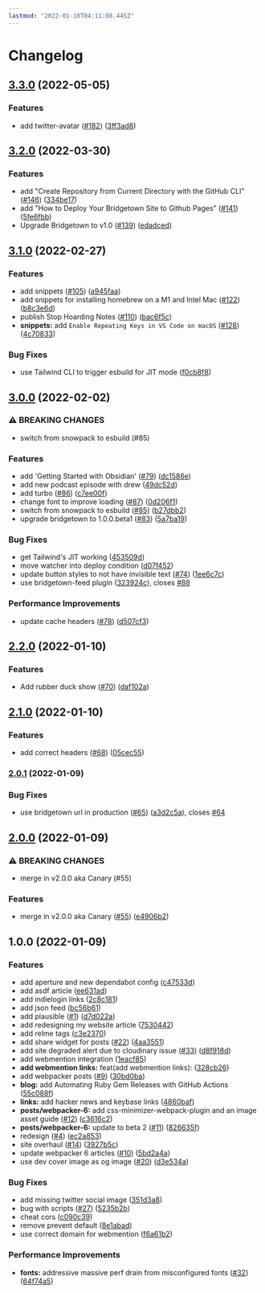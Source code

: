 ```yaml
---
lastmod: "2022-01-10T04:11:08.445Z"
---
```


# Changelog

## [3.3.0](https://github.com/andrewmcodes/andrewm-codes-website/compare/v3.2.0...v3.3.0) (2022-05-05)


### Features

* add twitter-avatar ([#182](https://github.com/andrewmcodes/andrewm-codes-website/issues/182)) ([3ff3ad8](https://github.com/andrewmcodes/andrewm-codes-website/commit/3ff3ad883b2aaf2bcd73880ef49cf5a961679c54))

## [3.2.0](https://github.com/andrewmcodes/andrewm-codes-website/compare/v3.1.0...v3.2.0) (2022-03-30)

### Features

- add "Create Repository from Current Directory with the GitHub CLI" ([#146](https://github.com/andrewmcodes/andrewm-codes-website/issues/146)) ([334be17](https://github.com/andrewmcodes/andrewm-codes-website/commit/334be1745a8bc54c22afb813f1f4d42190fa2dd8))
- add "How to Deploy Your Bridgetown Site to Github Pages" ([#141](https://github.com/andrewmcodes/andrewm-codes-website/issues/141)) ([5fe6fbb](https://github.com/andrewmcodes/andrewm-codes-website/commit/5fe6fbbd08e230f1ea795ab1fee15b3df2da579c))
- Upgrade Bridgetown to v1.0 ([#139](https://github.com/andrewmcodes/andrewm-codes-website/issues/139)) ([edadced](https://github.com/andrewmcodes/andrewm-codes-website/commit/edadcedfc5b48f3d06db997ce06b7db01d7d7314))

## [3.1.0](https://github.com/andrewmcodes/andrewm-codes-website/compare/v3.0.0...v3.1.0) (2022-02-27)

### Features

- add snippets ([#105](https://github.com/andrewmcodes/andrewm-codes-website/issues/105)) ([a945faa](https://github.com/andrewmcodes/andrewm-codes-website/commit/a945faa52766d25944b5d8b79f2672f9af8196a6))
- add snippets for installing homebrew on a M1 and Intel Mac ([#122](https://github.com/andrewmcodes/andrewm-codes-website/issues/122)) ([b8c3e6d](https://github.com/andrewmcodes/andrewm-codes-website/commit/b8c3e6d6e1d29e19f83fd124eaf27b661a2c6ff2))
- publish Stop Hoarding Notes ([#110](https://github.com/andrewmcodes/andrewm-codes-website/issues/110)) ([bac6f5c](https://github.com/andrewmcodes/andrewm-codes-website/commit/bac6f5ccd4da65096a548766071f0bc5ff9d46df))
- **snippets:** add `Enable Repeating Keys in VS Code on macOS` ([#128](https://github.com/andrewmcodes/andrewm-codes-website/issues/128)) ([4c70833](https://github.com/andrewmcodes/andrewm-codes-website/commit/4c708330f8ab887ec08a8240ca007349ddff53a7))

### Bug Fixes

- use Tailwind CLI to trigger esbuild for JIT mode ([f0cb8f8](https://github.com/andrewmcodes/andrewm-codes-website/commit/f0cb8f864fd30f4bcffcbf55ad160ff6c99516b3))

## [3.0.0](https://github.com/andrewmcodes/andrewm-codes-website/compare/v2.2.0...v3.0.0) (2022-02-02)

### ⚠ BREAKING CHANGES

- switch from snowpack to esbuild (#85)

### Features

- add 'Getting Started with Obsidian' ([#79](https://github.com/andrewmcodes/andrewm-codes-website/issues/79)) ([dc1586e](https://github.com/andrewmcodes/andrewm-codes-website/commit/dc1586e49e88bb9f42e8b289f6f350a2643eb43c))
- add new podcast episode with drew ([49dc52d](https://github.com/andrewmcodes/andrewm-codes-website/commit/49dc52d93739604953ddaaaac097b558bd58de83))
- add turbo ([#86](https://github.com/andrewmcodes/andrewm-codes-website/issues/86)) ([c7ee00f](https://github.com/andrewmcodes/andrewm-codes-website/commit/c7ee00f26be5a7ccc7011cee1aab12c0e60e1a6b))
- change font to improve loading ([#87](https://github.com/andrewmcodes/andrewm-codes-website/issues/87)) ([0d206f1](https://github.com/andrewmcodes/andrewm-codes-website/commit/0d206f1270e1d1e779c8bafb51dab3ec023a8d66))
- switch from snowpack to esbuild ([#85](https://github.com/andrewmcodes/andrewm-codes-website/issues/85)) ([b27dbb2](https://github.com/andrewmcodes/andrewm-codes-website/commit/b27dbb25f7f38f8ae39532402122fd40745b3dbb))
- upgrade bridgetown to 1.0.0.beta1 ([#83](https://github.com/andrewmcodes/andrewm-codes-website/issues/83)) ([5a7ba19](https://github.com/andrewmcodes/andrewm-codes-website/commit/5a7ba19ba70390c9c3464fe4b6e1d9066d217520))

### Bug Fixes

- get Tailwind's JIT working ([453509d](https://github.com/andrewmcodes/andrewm-codes-website/commit/453509d621d4252cbdc1553192c7aff16a681850))
- move watcher into deploy condition ([d07f452](https://github.com/andrewmcodes/andrewm-codes-website/commit/d07f4527ec7da4799d7eff743d72f2586fcc5ad1))
- update button styles to not have invisible text ([#74](https://github.com/andrewmcodes/andrewm-codes-website/issues/74)) ([1ee6c7c](https://github.com/andrewmcodes/andrewm-codes-website/commit/1ee6c7c838ab080e42b51421e9c991f66258705f))
- use bridgetown-feed plugin ([323924c](https://github.com/andrewmcodes/andrewm-codes-website/commit/323924ce3653045ef7791d672af0305eae02ecba)), closes [#88](https://github.com/andrewmcodes/andrewm-codes-website/issues/88)

### Performance Improvements

- update cache headers ([#78](https://github.com/andrewmcodes/andrewm-codes-website/issues/78)) ([d507cf3](https://github.com/andrewmcodes/andrewm-codes-website/commit/d507cf30b08214c31263ad934098d7547ed15a75))

## [2.2.0](https://github.com/andrewmcodes/andrewm-codes-website/compare/v2.1.0...v2.2.0) (2022-01-10)

### Features

- Add rubber duck show ([#70](https://github.com/andrewmcodes/andrewm-codes-website/issues/70)) ([daf102a](https://github.com/andrewmcodes/andrewm-codes-website/commit/daf102a6642381b63bedb86f3448026b5ca640f2))

## [2.1.0](https://github.com/andrewmcodes/andrewm-codes-website/compare/v2.0.1...v2.1.0) (2022-01-10)

### Features

- add correct headers ([#68](https://github.com/andrewmcodes/andrewm-codes-website/issues/68)) ([05cec55](https://github.com/andrewmcodes/andrewm-codes-website/commit/05cec55f3dc2db65c99632042af169ac870bfcd9))

### [2.0.1](https://github.com/andrewmcodes/andrewm-codes-website/compare/v2.0.0...v2.0.1) (2022-01-09)

### Bug Fixes

- use bridgetown url in production ([#65](https://github.com/andrewmcodes/andrewm-codes-website/issues/65)) ([a3d2c5a](https://github.com/andrewmcodes/andrewm-codes-website/commit/a3d2c5afa941889e682aa07b7533d200616afd29)), closes [#64](https://github.com/andrewmcodes/andrewm-codes-website/issues/64)

## [2.0.0](https://github.com/andrewmcodes/andrewm-codes-website/compare/v1.0.0...v2.0.0) (2022-01-09)

### ⚠ BREAKING CHANGES

- merge in v2.0.0 aka Canary (#55)

### Features

- merge in v2.0.0 aka Canary ([#55](https://github.com/andrewmcodes/andrewm-codes-website/issues/55)) ([e4906b2](https://github.com/andrewmcodes/andrewm-codes-website/commit/e4906b2b381fdfcdcf166430c4e90499b65cf022))

## 1.0.0 (2022-01-09)

### Features

- add aperture and new dependabot config ([c47533d](https://github.com/andrewmcodes/andrewm-codes-website/commit/c47533d4191f95d8333ab80c22a055b064eed7a6))
- add asdf article ([ee631ad](https://github.com/andrewmcodes/andrewm-codes-website/commit/ee631ade19d57b5916030e83f42fe9194f050e9d))
- add indielogin links ([2c8c181](https://github.com/andrewmcodes/andrewm-codes-website/commit/2c8c181cd8f74868940573722a6dea14a8b5664b))
- add json feed ([bc56b61](https://github.com/andrewmcodes/andrewm-codes-website/commit/bc56b61b5a1b6427f6489cc151aaae0e86ad7beb))
- add plausible ([#1](https://github.com/andrewmcodes/andrewm-codes-website/issues/1)) ([d7d022a](https://github.com/andrewmcodes/andrewm-codes-website/commit/d7d022a1ce865127dc31cfb32d695b55cc32ae2b))
- add redesigning my website article ([7530442](https://github.com/andrewmcodes/andrewm-codes-website/commit/7530442571f8a71bc07131acb005375613d45911))
- add relme tags ([c3e2370](https://github.com/andrewmcodes/andrewm-codes-website/commit/c3e23704335069fd1073213641e4e82c3f2aaacc))
- add share widget for posts ([#22](https://github.com/andrewmcodes/andrewm-codes-website/issues/22)) ([4aa3551](https://github.com/andrewmcodes/andrewm-codes-website/commit/4aa35511e0d55e0554d27de14db458d096628ca8))
- add site degraded alert due to cloudinary issue ([#33](https://github.com/andrewmcodes/andrewm-codes-website/issues/33)) ([d8f918d](https://github.com/andrewmcodes/andrewm-codes-website/commit/d8f918d718879eb9b76747425c4a8cc5692c4536))
- add webmention integration ([1eacf85](https://github.com/andrewmcodes/andrewm-codes-website/commit/1eacf855c8f95be29fd0e1a59ca2b3777c69d362))
- **add webmention links:** feat(add webmention links): ([328cb26](https://github.com/andrewmcodes/andrewm-codes-website/commit/328cb26072dcae339e90e013f526354091d320c7))
- add webpacker posts ([#9](https://github.com/andrewmcodes/andrewm-codes-website/issues/9)) ([30bd0ba](https://github.com/andrewmcodes/andrewm-codes-website/commit/30bd0bafa77c7fed1c6a75a4e54f47eddd957f06))
- **blog:** add Automating Ruby Gem Releases with GitHub Actions ([55c088f](https://github.com/andrewmcodes/andrewm-codes-website/commit/55c088f66707d6749a6e824beb91c3672104ef1a))
- **links:** add hacker news and keybase links ([4860baf](https://github.com/andrewmcodes/andrewm-codes-website/commit/4860bafb1f1e9ff4866a6f158392caf6cdb58a6a))
- **posts/webpacker-6:** add css-minimizer-webpack-plugin and an image asset guide ([#12](https://github.com/andrewmcodes/andrewm-codes-website/issues/12)) ([c3616c2](https://github.com/andrewmcodes/andrewm-codes-website/commit/c3616c2d84b23425b5afed0d7337746728a98d37))
- **posts/webpacker-6:** update to beta 2 ([#11](https://github.com/andrewmcodes/andrewm-codes-website/issues/11)) ([826635f](https://github.com/andrewmcodes/andrewm-codes-website/commit/826635ff0acf53d9541385fc7c6b1107faee05aa))
- redesign ([#4](https://github.com/andrewmcodes/andrewm-codes-website/issues/4)) ([ec2a853](https://github.com/andrewmcodes/andrewm-codes-website/commit/ec2a85347ff970d2de8847b829fe803e1654d758))
- site overhaul ([#14](https://github.com/andrewmcodes/andrewm-codes-website/issues/14)) ([3927b5c](https://github.com/andrewmcodes/andrewm-codes-website/commit/3927b5cf512df7ed9917d354dc9706d7c1003d7b))
- update webpacker 6 articles ([#10](https://github.com/andrewmcodes/andrewm-codes-website/issues/10)) ([5bd2a4a](https://github.com/andrewmcodes/andrewm-codes-website/commit/5bd2a4a1d3a21ee645d492bd1f9f801ac09c20ae))
- use dev cover image as og image ([#20](https://github.com/andrewmcodes/andrewm-codes-website/issues/20)) ([d3e534a](https://github.com/andrewmcodes/andrewm-codes-website/commit/d3e534ad1e8d5ae97d2a75670e926766b6583a9b))

### Bug Fixes

- add missing twitter social image ([351d3a8](https://github.com/andrewmcodes/andrewm-codes-website/commit/351d3a8890e7aca4011bd9dde1b9bf0b82aebc56))
- bug with scripts ([#27](https://github.com/andrewmcodes/andrewm-codes-website/issues/27)) ([5235b2b](https://github.com/andrewmcodes/andrewm-codes-website/commit/5235b2bd6afe5ddb747aa2a3bd0f5bb15f0626dd))
- cheat cors ([c090c39](https://github.com/andrewmcodes/andrewm-codes-website/commit/c090c391c8e50c9858a80d0b887570c70e89f61f))
- remove prevent default ([8e1abad](https://github.com/andrewmcodes/andrewm-codes-website/commit/8e1abad0923a0a2411f55392c3b7a288aaa51c0a))
- use correct domain for webmention ([f6a61b2](https://github.com/andrewmcodes/andrewm-codes-website/commit/f6a61b2c74961b1d842bb1bead23cef7c166ecb0))

### Performance Improvements

- **fonts:** addressive massive perf drain from misconfigured fonts ([#32](https://github.com/andrewmcodes/andrewm-codes-website/issues/32)) ([64f74a5](https://github.com/andrewmcodes/andrewm-codes-website/commit/64f74a52d2955f4220696603599ad494c8acc783))
